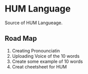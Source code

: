 # HUM Language
Source of HUM Langueage.

## Road Map
1. Creating Pronounciatin
2. Uploading Voice of the 10 words
3. Create some example of 10 words
4. Creat cheetsheet for HUM 
